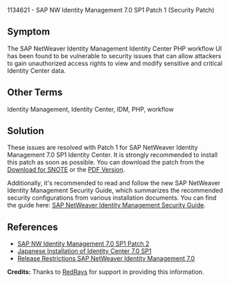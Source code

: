 1134621 - SAP NW Identity Management 7.0 SP1 Patch 1 (Security Patch)

## Symptom

The SAP NetWeaver Identity Management Identity Center PHP workflow UI has been found to be vulnerable to security issues that can allow attackers to gain unauthorized access rights to view and modify sensitive and critical Identity Center data.

## Other Terms

Identity Management, Identity Center, IDM, PHP, workflow

## Solution

These issues are resolved with Patch 1 for SAP NetWeaver Identity Management 7.0 SP1 Identity Center. It is strongly recommended to install this patch as soon as possible. You can download the patch from the [Download for SNOTE](https://notesdownloads.sap.com/note/0040000016451842017) or the [PDF Version](https://userapps.support.sap.com/sap/support/sfm/notes/print/0001134621?language=en-US&token=FBAB8ACB0C8C0363FF2B13F318C80402).

Additionally, it's recommended to read and follow the new SAP NetWeaver Identity Management Security Guide, which summarizes the recommended security configurations from various installation documents. You can find the guide here: [SAP NetWeaver Identity Management Security Guide](http://service.sap.com/securityguide).

## References

- [SAP NW Identity Management 7.0 SP1 Patch 2](https://me.sap.com/notes/1140520)
- [Japanese Installation of Identity Center 7.0 SP1](https://me.sap.com/notes/1105721)
- [Release Restrictions SAP NetWeaver Identity Management 7.0](https://me.sap.com/notes/1072905)

**Credits:** Thanks to [RedRays](https://redrays.io) for support in providing this information.